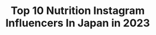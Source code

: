 ---
title: Top 10 Nutrition Instagram Influencers In Japan in 2023
description: >-
  Find top nutrition Instagram influencers in Japan in 2023. Most popular hashtags: #fitness #japan #yoga.
platform: Instagram
hits: 12
text_top: Discover the best Instagram influencers on inBeat.
text_bottom: Our database aggregates 12 Instagram influencers like this in Japan for you to contact.
profiles:
  - username: "josiahkhong"
    fullname: >-
      Josiah Khong 👑
    bio: >-
      ♕ Success young and enjoy life! 🏖 💼 Young Entrepreneur 📖 Monash Uni 🏋🏻 Fitness Coach 🌱Nutrition Expert 👫 Fiona's 📨 josiahkhong@hotmail.com
    location: "Japan"
    followers: 18271
    engagement: 408
    commentsToLikes: 0.013638
    id: ck8sy1fvcjef00j785sax5769
    verified: false
    hashtags: "#foxit, #entrepreneur, #projectmi100, #quenchyourcuriosity"
  - username: "iamkouka"
    fullname: >-
      KOUKA WEBB 香華
    bio: >-
      🇯🇵🇬🇧(She/her) A #sociallydistant 6 foot tall 👩🏻‍🎓Masters student, Clinical Nutrition @NYU #rd2b Currently in Tokyo @nline_management
    location: "Japan"
    followers: 26614
    engagement: 301
    commentsToLikes: 0.016822
    id: ck6torqwvfq9n0j71valvsm2u
    verified: false
    hashtags: "#tokyo, #sockswithsandals, #ultrarunning, #trailrunning"
  - username: "saayaai"
    fullname: >-
      Saaya
    bio: >-
      *△＿＿Outdoor life＿＿△* camping… mountain… Natural energybar🍫『#S5BAR』 #nutritionist ………………Live in Nagano∮
    location: "Japan"
    followers: 7874
    engagement: 1661
    commentsToLikes: 0.015711
    id: ck9wf6t2qnfsl0j78qo8pyz7l
    verified: false
    hashtags: "#mountainlove, #mountainstories, #mountaineer, #outdoorlife"
  - username: "ayamefitness"
    fullname: >-
      Ayame van Beusekom 🇯🇵/🇱🇺
    bio: >-
      🏋🏼‍♀️Certified PT at City Fitness Albany 📚Studying Exercise Science & Nutrition at AUT 🍏 @optimumnutrition.ausnz 👚 @oxyfitco
    location: "Japan"
    followers: 3626
    engagement: 1039
    commentsToLikes: 0.096679
    id: ck5hn5z1mn9qg0i11h8c7okfi
    verified: false
    hashtags: "#stayfit, #proteintreats, #healthytreats, #proteinwaffles"
  - username: "erica.angyal"
    fullname: >-
      Erica Angyal / エリカ・アンギャル
    bio: >-
      Nutritionist + Author + Host of NHK World Medical Frontiers 栄養コンサルタント、NHK World "メディカルフロンティア"プレゼンター、元ミス・ユニバース・ジャパン公式栄養コンサルタント info@erica-angyal.com
    location: "Japan"
    followers: 6779
    engagement: 778
    commentsToLikes: 0.033280
    id: ck6udlohflsp00j71384pto8z
    verified: false
    hashtags: "#healthy, #ericaloves, #inspiration, #glutenfree"
  - username: "cynthiaahayek"
    fullname: >-
      Cynthia Hayek
    bio: >-
      👩🏻‍ #Osteopath #paris @anatomik.paris 🧘🏻‍♀️ #Yoga teacher #vinyasa 🚴🏻‍♀️ Coach @dynamocycling ⚖️ Certified in #Thaimassage & #Nutrition
    location: "Japan"
    followers: 2893
    engagement: 888
    commentsToLikes: 0.096378
    id: ck5hrd38kuo3e0i11hywqztu5
    verified: false
    hashtags: "#yoga, #paris, #yogateacher, #movement"
  - username: "miawatanabe_yoga"
    fullname: >-
      Mia
    bio: >-
      ERYT-500+•YACEP🕉 Pilates ヨガ&ピラティスインストラクター 🏠USA🇺🇸 🌸シリコンバレーの🇺🇸アメリカ大企業でヨガ教導 🌸Day1Stretch/Founder(オフィスヨガ) •英語でヨガ •Vinyasa Yoga •ヒーリングタッチ •骨盤底 •オフィスヨガ
    location: "Japan"
    followers: 21686
    engagement: 457
    commentsToLikes: 0.061414
    id: ck14l4qmzsuh90i19pq2tx3ir
    verified: false
    hashtags: "#stanford, #split, #yogapractice, #sf"
  - username: "moristagram0511"
    fullname: >-
      佐藤花香/管理栄養士 morimori🇯🇵
    bio: >-
      ▷28歳、管理栄養士🤗 ▷0511生まれ/宮城出身/165cm ▷料理監修/調理プロデュース受けてます🍱 ▷元ソフトボール部/元アカペラサークル ▷テレビやYouTube出てます🥰 フォロー、いいね、コメントありがとうございます🌸
    location: "Japan"
    followers: 7845
    engagement: 1465
    commentsToLikes: 0.073164
    id: ckaos2lptpvpi0i781ha8xym5
    verified: false
    hashtags: "#nutrition, #registereddietitian, #dietitian, #toranomonhills"
  - username: "alishbahannjum"
    fullname: >-
      ALISHBAH ANJUM
    bio: >-
      Faisalabad 🇵🇰 👿 @lishipishi
    location: "Japan"
    followers: 1025975
    engagement: 891
    commentsToLikes: 0.020744
    id: ck9wp13iq7c900j78gfc6bbm0
    verified: false
    hashtags: "#yooulpakistan, #lifestyle, #blogging, #life"
  - username: "lin_sun_"
    fullname: >-
      林太陽🏅 Archer
    bio: >-
      🇹🇼Taiwan Taipei 💪🏼178cm 82kg 🔸《自由教練》私人教練課程 💡相關問題歡迎私訊詢問
    location: "Japan"
    followers: 11472
    engagement: 672
    commentsToLikes: 0.014642
    id: ck5zrp18cwzus0i148d2zvfwk
    verified: false
    hashtags: "#fitness, #gym, #up, #motion"
---
